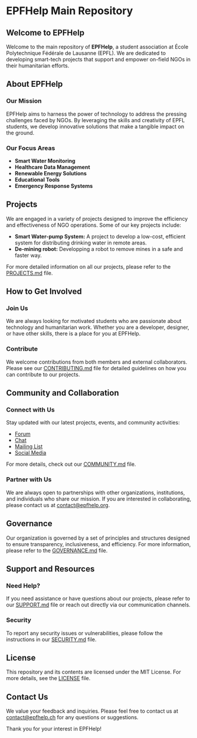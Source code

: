 # EPFHelp Main Repository

## Welcome to EPFHelp

Welcome to the main repository of **EPFHelp**, a student association at École Polytechnique Fédérale de Lausanne (EPFL). We are dedicated to developing smart-tech projects that support and empower on-field NGOs in their humanitarian efforts.

## About EPFHelp

### Our Mission

EPFHelp aims to harness the power of technology to address the pressing challenges faced by NGOs. By leveraging the skills and creativity of EPFL students, we develop innovative solutions that make a tangible impact on the ground.

### Our Focus Areas

- **Smart Water Monitoring**
- **Healthcare Data Management**
- **Renewable Energy Solutions**
- **Educational Tools**
- **Emergency Response Systems**

## Projects

We are engaged in a variety of projects designed to improve the efficiency and effectiveness of NGO operations. Some of our key projects include:

- **Smart Water-pump System:** A project to develop a low-cost, efficient system for distributing drinking water in remote areas.
- **De-mining robot:** Developping a robot to remove mines in a safe and faster way.
<!--
- **Smart Water Monitoring System:** A cost-effective system for real-time monitoring of water quality in remote regions.
- **Healthcare Data Management:** Tools to help NGOs manage, analyze, and utilize health data to enhance patient care.
- **Renewable Energy Solutions:** Sustainable energy solutions tailored for off-grid and resource-limited environments.

- **Smart Water Monitoring System:** A project to develop a low-cost, efficient system for monitoring water quality in remote areas.
- **Healthcare Data Management:** A tool to help NGOs manage and analyze health data to improve patient outcomes.
- **Renewable Energy Solutions:** Developing sustainable energy solutions to power NGO operations in off-grid locations.
-->

For more detailed information on all our projects, please refer to the [PROJECTS.md](PROJECTS.md) file.

## How to Get Involved

### Join Us

We are always looking for motivated students who are passionate about technology and humanitarian work. Whether you are a developer, designer, or have other skills, there is a place for you at EPFHelp.

### Contribute

We welcome contributions from both members and external collaborators. Please see our [CONTRIBUTING.md](CONTRIBUTING.md) file for detailed guidelines on how you can contribute to our projects.

## Community and Collaboration

### Connect with Us

Stay updated with our latest projects, events, and community activities:

- [Forum](link)
- [Chat](link)
- [Mailing List](link)
- [Social Media](link)

For more details, check out our [COMMUNITY.md](COMMUNITY.md) file.

### Partner with Us

We are always open to partnerships with other organizations, institutions, and individuals who share our mission. If you are interested in collaborating, please contact us at [contact@epfhelp.org](mailto:contact@epfhelp.org).

## Governance

Our organization is governed by a set of principles and structures designed to ensure transparency, inclusiveness, and efficiency. For more information, please refer to the [GOVERNANCE.md](GOVERNANCE.md) file.

## Support and Resources

### Need Help?

If you need assistance or have questions about our projects, please refer to our [SUPPORT.md](SUPPORT.md) file or reach out directly via our communication channels.

### Security

To report any security issues or vulnerabilities, please follow the instructions in our [SECURITY.md](SECURITY.md) file.

## License

This repository and its contents are licensed under the MIT License. For more details, see the [LICENSE](LICENSE) file.

## Contact Us

We value your feedback and inquiries. Please feel free to contact us at [contact@epfhelp.ch](mailto:contact@epfhelp.ch) for any questions or suggestions.

Thank you for your interest in EPFHelp!

